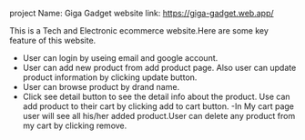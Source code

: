 project Name: Giga Gadget
website link: https://giga-gadget.web.app/

This is a Tech and Electronic ecommerce website.Here are some key feature of this website.

- User can login by useing email and google account.
- User can add new product  from add product page. Also user can update product information by clicking update button.
- User can browse product by drand name.
- Click see detail button to see the detail info about the product. Use can add product to their cart by clicking
add to cart button.
-In My cart page user will see all his/her added product.User can delete any product from my cart by clicking remove.
